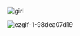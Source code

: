 ![girl](https://github.com/user-attachments/assets/61894236-3d28-416f-b678-8ac323424db2)



![ezgif-1-98dea07d19](https://github.com/user-attachments/assets/2c096553-94ff-4a79-9d25-eb2a3c116138)
